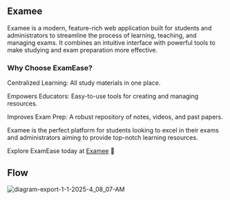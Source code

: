 ## Examee 
Examee is a modern, feature-rich web application built for students and administrators to streamline the process of learning, 
teaching, and managing exams. It combines an intuitive interface with powerful tools to make studying and exam preparation more effective.

### Why Choose ExamEase?
Centralized Learning: All study materials in one place.

Empowers Educators: Easy-to-use tools for creating and managing resources.

Improves Exam Prep: A robust repository of notes, videos, and past papers.

Examee is the perfect platform for students looking to excel in their exams and administrators aiming to provide top-notch learning resources.

Explore ExamEase today at [Examee](newexamee.netlify.app.) 🚀

## Flow
![diagram-export-1-1-2025-4_08_07-AM](https://github.com/user-attachments/assets/51ef3145-0455-45e2-b2e1-d86b158ef9f8)
